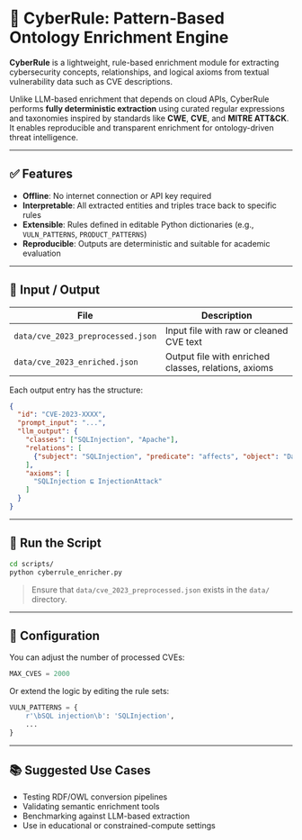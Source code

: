 # 📘 CyberRule: Pattern-Based Ontology Enrichment Engine

**CyberRule** is a lightweight, rule-based enrichment module for extracting cybersecurity concepts, relationships, and logical axioms from textual vulnerability data such as CVE descriptions.

Unlike LLM-based enrichment that depends on cloud APIs, CyberRule performs **fully deterministic extraction** using curated regular expressions and taxonomies inspired by standards like **CWE**, **CVE**, and **MITRE ATT&CK**. It enables reproducible and transparent enrichment for ontology-driven threat intelligence.

---

## ✅ Features

- **Offline**: No internet connection or API key required
- **Interpretable**: All extracted entities and triples trace back to specific rules
- **Extensible**: Rules defined in editable Python dictionaries (e.g., `VULN_PATTERNS`, `PRODUCT_PATTERNS`)
- **Reproducible**: Outputs are deterministic and suitable for academic evaluation

---

## 📁 Input / Output

| File                               | Description                                    |
|------------------------------------|------------------------------------------------|
| `data/cve_2023_preprocessed.json` | Input file with raw or cleaned CVE text        |
| `data/cve_2023_enriched.json`     | Output file with enriched classes, relations, axioms |

Each output entry has the structure:
```json
{
  "id": "CVE-2023-XXXX",
  "prompt_input": "...",
  "llm_output": {
    "classes": ["SQLInjection", "Apache"],
    "relations": [
      {"subject": "SQLInjection", "predicate": "affects", "object": "Database"}
    ],
    "axioms": [
      "SQLInjection ⊑ InjectionAttack"
    ]
  }
}
```

---

## 🚀 Run the Script

```bash
cd scripts/
python cyberrule_enricher.py
```

> Ensure that `data/cve_2023_preprocessed.json` exists in the `data/` directory.

---

## 🔧 Configuration

You can adjust the number of processed CVEs:
```python
MAX_CVES = 2000
```

Or extend the logic by editing the rule sets:
```python
VULN_PATTERNS = {
    r'\bSQL injection\b': 'SQLInjection',
    ...
}
```

---

## 📚 Suggested Use Cases

- Testing RDF/OWL conversion pipelines
- Validating semantic enrichment tools
- Benchmarking against LLM-based extraction
- Use in educational or constrained-compute settings
